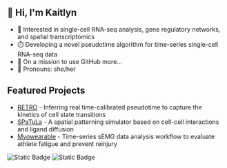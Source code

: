 ## 🪼 Hi, I'm Kaitlyn 

- 🧬 Interested in single-cell RNA-seq analysis, gene regulatory networks, and spatial transcriptomics
- ⏱️ Developing a novel pseudotime algorithm for time-series single-cell RNA-seq data
- 🐋 On a mission to use GitHub more...
- 🔭 Pronouns: she/her

## Featured Projects

- [RETRO](https://github.com/kaitlynramesh/RETRO/) - Inferring real time-calibrated pseudotime to capture the kinetics of cell state transitions 
- [SPaTuLa](https://github.com/jtkern/SPaTuLa/) - A spatial patterning simulator based on cell-cell interactions and ligand diffusion
- [Myowearable](https://github.com/AnanyaT129/Cornerstone-Final-Project) - Time-series sEMG data analysis workflow to evaluate athlete fatigue and prevent reinjury 

![Static Badge](https://img.shields.io/badge/R-161b22?style=for-the-badge&logo=R) ![Static Badge](https://img.shields.io/badge/Python-161b22?style=for-the-badge&logo=Python)

<!--
![GitHub Stats](https://github-readme-stats.vercel.app/api?username=kaitlynramesh&show_icons=true&theme=radical)
-->

<!--
**kaitlynramesh/kaitlynramesh** is a ✨ _special_ ✨ repository because its `README.md` (this file) appears on your GitHub profile.

Here are some ideas to get you started:

- 🔭 I’m currently working on ...
- 🌱 I’m currently learning ...
- 👯 I’m looking to collaborate on ...
- 🤔 I’m looking for help with ...
- 💬 Ask me about ...
- 📫 How to reach me: ...
- 😄 Pronouns: ...
- ⚡ Fun fact: ...
-->
